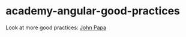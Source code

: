 # academy-angular-good-practices

Look at more good practices: [John Papa](https://github.com/johnpapa/angular-styleguide/blob/master/a1)
